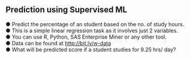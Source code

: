## Prediction using Supervised ML

● Predict the percentage of an student based on the no. of study hours.<br>
● This is a simple linear regression task as it involves just 2 variables.<br>
● You can use R, Python, SAS Enterprise Miner or any other tool.<br>
● Data can be found at http://bit.ly/w-data<br>
● What will be predicted score if a student studies for 9.25 hrs/ day?
